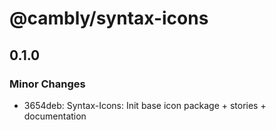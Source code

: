 # @cambly/syntax-icons

## 0.1.0

### Minor Changes

- 3654deb: Syntax-Icons: Init base icon package + stories + documentation
